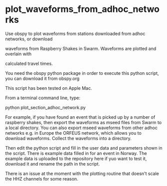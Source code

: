 # plot_waveforms_from_adhoc_networks
Use obspy to plot waveforms from stations downloaded from adhoc networks, or download

waveforms from Raspberry Shakes in Swarm. Waveforms are plotted and overlain with 
 
calculated travel times.

You need the obspy python package in order to execute this python script, you can download it from 
obspy.org

This script has been tested on Apple Mac.

From a terminal command line, type:

python plot_section_adhoc_network.py

For example, if you have found an event that is picked up by a number of raspberry shakes, then 
export the waveforms as mseed files from Swarm to a local directory. You can also export mseed 
waveforms from other adhoc networks e.g. in Europe the ORFEUS network, which allows you to download 
waveforms. Collect the waveforms into a directory.

Then edit the python script and fill in the user data and parameters shown in the script. There is 
example data filled in for an event in Norway. The example data is uploaded to the 
repository here if yuo want to test it, download it and rename the path in the script.

There is an issue at the moment with the plotting routine that doesn't scale the HHZ channels for 
some reason.

